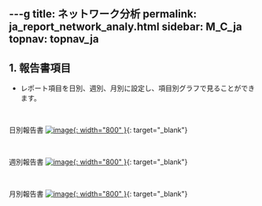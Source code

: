 ---g
title: ネットワーク分析
permalink: ja_report_network_analy.html
sidebar: M_C_ja
topnav: topnav_ja
---

## 1. 報告書項目
- レポート項目を日別、週別、月別に設定し、項目別グラフで見ることができます。

<br />

日別報告書
 [![image](/docs/images/Manual/common/report/network/ja/1.PNG){: width="800" }](/docs/images/Manual/common/report/network/ja/1.PNG){: target="_blank"} 

<br />

週別報告書
 [![image](/docs/images/Manual/common/report/network/ja/2.PNG){: width="800" }](/docs/images/Manual/common/report/network/ja/2.PNG){: target="_blank"} 

<br />

月別報告書
 [![image](/docs/images/Manual/common/report/network/ja/3.PNG){: width="800" }](/docs/images/Manual/common/report/network/ja/3.PNG){: target="_blank"} 


